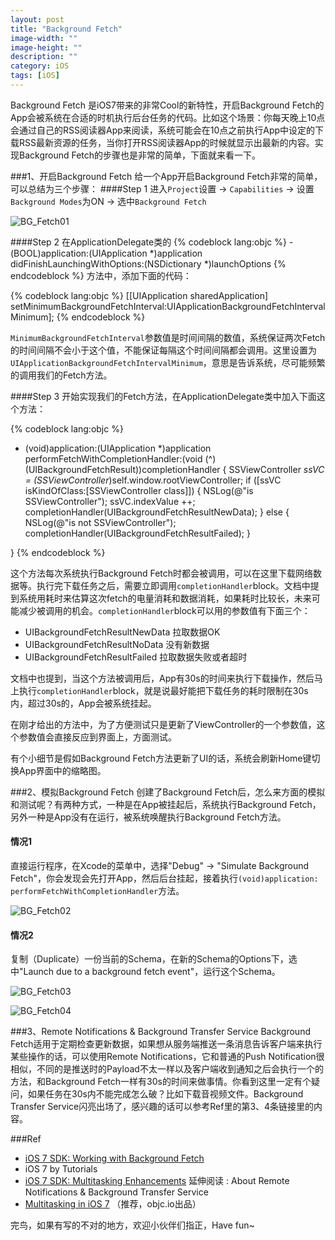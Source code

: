 ```yaml
---
layout: post
title: "Background Fetch"
image-width: ""
image-height: ""
description: ""
category: iOS
tags: [iOS]
---
```



Background Fetch 是iOS7带来的非常Cool的新特性，开启Background Fetch的App会被系统在合适的时机执行后台任务的代码。比如这个场景：你每天晚上10点会通过自己的RSS阅读器App来阅读，系统可能会在10点之前执行App中设定的下载RSS最新资源的任务，当你打开RSS阅读器App的时候就显示出最新的内容。实现Background Fetch的步骤也是非常的简单，下面就来看一下。

###1、开启Background Fetch
给一个App开启Background Fetch非常的简单，可以总结为三个步骤：
####Step 1 
进入`Project`设置 -> `Capabilities` -> 设置`Background Modes`为ON -> 选中`Background Fetch`

![BG_Fetch01](/assets/resources/BG_Fetch01.png)

####Step 2
在ApplicationDelegate类的
{% codeblock lang:objc %}
-(BOOL)application:(UIApplication *)application didFinishLaunchingWithOptions:(NSDictionary *)launchOptions
{% endcodeblock %}
方法中，添加下面的代码：

{% codeblock lang:objc %}
[[UIApplication sharedApplication] setMinimumBackgroundFetchInterval:UIApplicationBackgroundFetchIntervalMinimum];
{% endcodeblock %}

`MinimumBackgroundFetchInterval`参数值是时间间隔的数值，系统保证两次Fetch的时间间隔不会小于这个值，不能保证每隔这个时间间隔都会调用。这里设置为`UIApplicationBackgroundFetchIntervalMinimum`，意思是告诉系统，尽可能频繁的调用我们的Fetch方法。

####Step 3
开始实现我们的Fetch方法，在ApplicationDelegate类中加入下面这个方法：

{% codeblock lang:objc %}
- (void)application:(UIApplication *)application performFetchWithCompletionHandler:(void (^)(UIBackgroundFetchResult))completionHandler {
    SSViewController *ssVC = (SSViewController*)self.window.rootViewController;
    if ([ssVC isKindOfClass:[SSViewController class]]) {
        NSLog(@"is SSViewController");
        ssVC.indexValue ++;
        completionHandler(UIBackgroundFetchResultNewData);
    } else {
        NSLog(@"is not SSViewController");
        completionHandler(UIBackgroundFetchResultFailed);
    }
    
}
{% endcodeblock %}

这个方法每次系统执行Background Fetch时都会被调用，可以在这里下载网络数据等。执行完下载任务之后，需要立即调用`completionHandler`block。文档中提到系统用耗时来估算这次fetch的电量消耗和数据消耗，如果耗时比较长，未来可能减少被调用的机会。`completionHandler`block可以用的参数值有下面三个：

* UIBackgroundFetchResultNewData 拉取数据OK
* UIBackgroundFetchResultNoData  没有新数据
* UIBackgroundFetchResultFailed  拉取数据失败或者超时

文档中也提到，当这个方法被调用后，App有30s的时间来执行下载操作，然后马上执行`completionHandler`block，就是说最好能把下载任务的耗时限制在30s内，超过30s的，App会被系统挂起。

在刚才给出的方法中，为了方便测试只是更新了ViewController的一个参数值，这个参数值会直接反应到界面上，方面测试。

有个小细节是假如Background Fetch方法更新了UI的话，系统会刷新Home键切换App界面中的缩略图。

###2、模拟Background Fetch
创建了Background Fetch后，怎么来方面的模拟和测试呢？有两种方式，一种是在App被挂起后，系统执行Background Fetch，另外一种是App没有在运行，被系统唤醒执行Background Fetch方法。

#### 情况1
直接运行程序，在Xcode的菜单中，选择"Debug" -> "Simulate Background Fetch"，你会发现会先打开App，然后后台挂起，接着执行`(void)application: performFetchWithCompletionHandler`方法。

![BG_Fetch02](/assets/resources/BG_Fetch02.png)

#### 情况2
复制（Duplicate）一份当前的Schema，在新的Schema的Options下，选中"Launch due to a background fetch event"，运行这个Schema。

![BG_Fetch03](/assets/resources/BG_Fetch03.png)

![BG_Fetch04](/assets/resources/BG_Fetch04.png)

###3、Remote Notifications & Background Transfer Service
Background Fetch适用于定期检查更新数据，如果想从服务端推送一条消息告诉客户端来执行某些操作的话，可以使用Remote Notifications，它和普通的Push Notification很相似，不同的是推送时的Payload不太一样以及客户端收到通知之后会执行一个的方法，和Background Fetch一样有30s的时间来做事情。你看到这里一定有个疑问，如果任务在30s内不能完成怎么破？比如下载音视频文件。Background Transfer Service闪亮出场了，感兴趣的话可以参考Ref里的第3、4条链接里的内容。

###Ref

* [iOS 7 SDK: Working with Background Fetch](http://mobile.tutsplus.com/tutorials/iphone/ios-7-sdk-working-with-background-fetch/)
* iOS 7 by Tutorials
* [iOS 7 SDK: Multitasking Enhancements](http://mobile.tutsplus.com/tutorials/iphone/ios-7-sdk-mutlitasking-enhancements/) 延伸阅读 : About Remote Notifications & Background Transfer Service
* [Multitasking in iOS 7](http://www.objc.io/issue-5/multitasking.html) （推荐，objc.io出品）

完鸟，如果有写的不对的地方，欢迎小伙伴们指正，Have fun~



